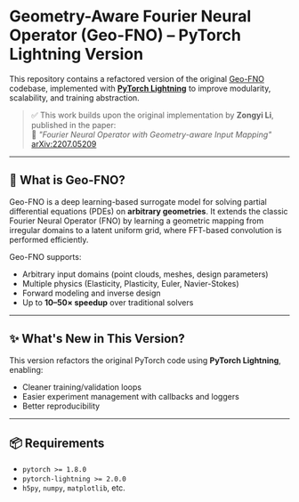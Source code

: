 # Geometry-Aware Fourier Neural Operator (Geo-FNO) – PyTorch Lightning Version

This repository contains a refactored version of the original [Geo-FNO](https://github.com/zongyi-li/Geo-FNO) codebase, implemented with **[PyTorch Lightning](https://www.pytorchlightning.ai/)** to improve modularity, scalability, and training abstraction.

> ✅ This work builds upon the original implementation by **Zongyi Li**, published in the paper:  
> 📄 *"Fourier Neural Operator with Geometry-aware Input Mapping"*  
> [arXiv:2207.05209](https://arxiv.org/abs/2207.05209)

---

## 🔧 What is Geo-FNO?

Geo-FNO is a deep learning-based surrogate model for solving partial differential equations (PDEs) on **arbitrary geometries**. It extends the classic Fourier Neural Operator (FNO) by learning a geometric mapping from irregular domains to a latent uniform grid, where FFT-based convolution is performed efficiently.

Geo-FNO supports:
- Arbitrary input domains (point clouds, meshes, design parameters)
- Multiple physics (Elasticity, Plasticity, Euler, Navier-Stokes)
- Forward modeling and inverse design
- Up to **10–50× speedup** over traditional solvers

---

## ✨ What's New in This Version?

This version refactors the original PyTorch code using **PyTorch Lightning**, enabling:

- Cleaner training/validation loops
- Easier experiment management with callbacks and loggers
- Better reproducibility

---

## 📦 Requirements

- `pytorch >= 1.8.0`
- `pytorch-lightning >= 2.0.0`
- `h5py`, `numpy`, `matplotlib`, etc.


<!---
Install dependencies via:

```bash
pip install -r requirements.txt
-->
